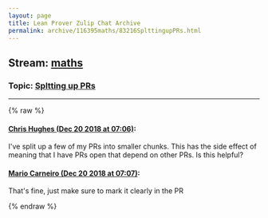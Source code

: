```yaml
---
layout: page
title: Lean Prover Zulip Chat Archive 
permalink: archive/116395maths/83216SplttingupPRs.html
---
```


## Stream: [maths](index.html)
### Topic: [Spltting up PRs](83216SplttingupPRs.html)

---


{% raw %}
#### [ Chris Hughes (Dec 20 2018 at 07:06)](https://leanprover.zulipchat.com/#narrow/stream/116395-maths/topic/Spltting%20up%20PRs/near/152236233):
<p>I've split up a few of my PRs into smaller chunks. This has the side effect of meaning that I have PRs open that depend on other PRs. Is this helpful?</p>

#### [ Mario Carneiro (Dec 20 2018 at 07:07)](https://leanprover.zulipchat.com/#narrow/stream/116395-maths/topic/Spltting%20up%20PRs/near/152236252):
<p>That's fine, just make sure to mark it clearly in the PR</p>


{% endraw %}
